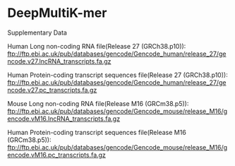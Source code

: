# DeepMultiK-mer

Supplementary Data

Human Long non-coding RNA file(Release 27 (GRCh38.p10)): ftp://ftp.ebi.ac.uk/pub/databases/gencode/Gencode_human/release_27/gencode.v27.lncRNA_transcripts.fa.gz

Human Protein-coding transcript sequences file(Release 27 (GRCh38.p10)): ftp://ftp.ebi.ac.uk/pub/databases/gencode/Gencode_human/release_27/gencode.v27.pc_transcripts.fa.gz

Mouse Long non-coding RNA file(Release M16 (GRCm38.p5)): ftp://ftp.ebi.ac.uk/pub/databases/gencode/Gencode_mouse/release_M16/gencode.vM16.lncRNA_transcripts.fa.gz

Human Protein-coding transcript sequences file(Release M16 (GRCm38.p5)): ftp://ftp.ebi.ac.uk/pub/databases/gencode/Gencode_mouse/release_M16/gencode.vM16.pc_transcripts.fa.gz

